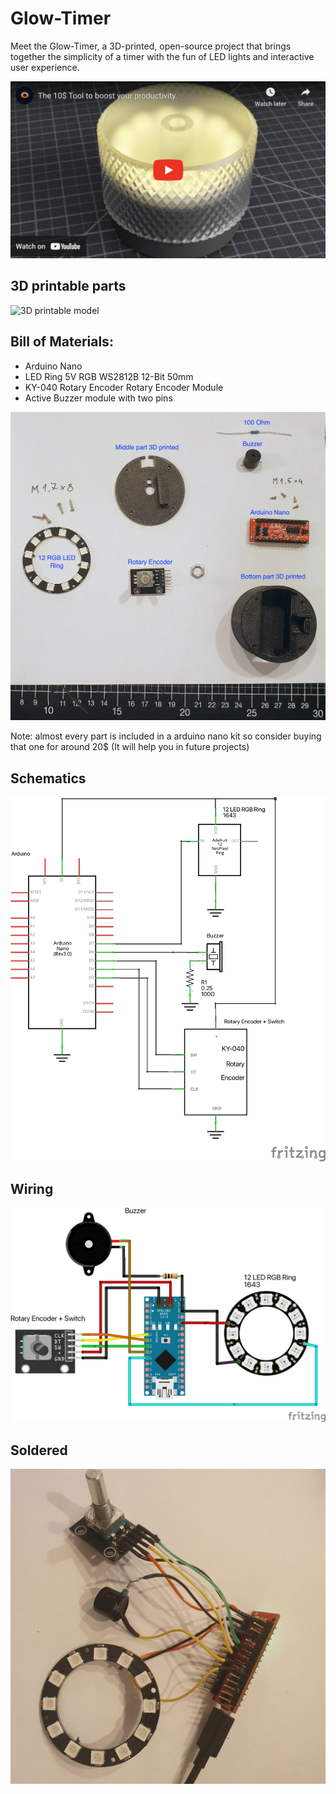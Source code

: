 # Glow-Timer

Meet the Glow-Timer, a 3D-printed, open-source project that brings together the simplicity of a timer with the fun of LED lights and interactive user experience.

[![Glow-Timer](doc/img/time-glow-youtube.png)](https://www.youtube.com/watch?v=RIDGBI8uO3s)

## 3D printable parts

![3D printable model](https://www.printables.com/model/486034-glow-timer-the-10-productivity-tool)

## Bill of Materials: 

- Arduino Nano
- LED Ring 5V RGB WS2812B 12-Bit 50mm
- KY-040 Rotary Encoder Rotary Encoder Module
- Active Buzzer module with two pins

![Parts](doc/img/parts.jpg)

Note: almost every part is included in a arduino nano kit so consider buying that one for around 20$ (It will help you in future projects)

## Schematics

![Schematics](doc/img/schem.png)

## Wiring

![Wiring](doc/img/wiring.png)

## Soldered
![Soldered](doc/img/soldered.jpg)